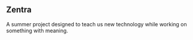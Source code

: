 Zentra
---

A summer project designed to teach us new technology while working on something with meaning.